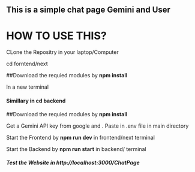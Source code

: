 ## This is a simple chat page Gemini and User

# HOW TO USE THIS?

<p> CLone the Repositry in your laptop/Computer</p>

<p> cd forntend/next  </p>

<p> ##Download the requied modules by <b>  npm install </b> </p>

<p>In a new terminal </p>

<h4>Simillary in <b>cd backend </b>  </h4>

<p> ##Download the requied modules by  <b>  npm install </b> </p>

<p>Get a Gemini API key from google and . Paste in .env file in main directory </p>

<p>Start the Frontend by <b>npm run dev</b> in frontend/next terminal </p>

<p>Start the Backend by <b>npm run start</b> in backend/ terminal </p>

<h5> Test the Website in http://localhost:3000/ChatPage </h5>

